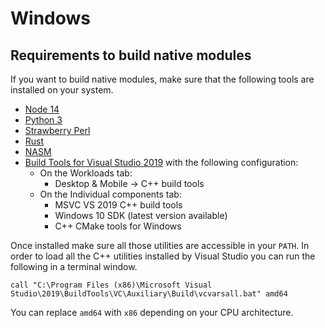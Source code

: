 # Windows

## Requirements to build native modules

If you want to build native modules, make sure that the following tools are installed on your system.

- [Node 14](https://nodejs.org)
- [Python 3](https://www.python.org/downloads/)
- [Strawberry Perl](https://strawberryperl.com/)
- [Rust](https://rustup.rs/)
- [NASM](https://www.nasm.us/)
- [Build Tools for Visual Studio 2019](https://visualstudio.microsoft.com/downloads/#build-tools-for-visual-studio-2019) with the following configuration:
  - On the Workloads tab:
    - Desktop & Mobile -> C++ build tools
  - On the Individual components tab:
    - MSVC VS 2019 C++ build tools
    - Windows 10 SDK (latest version available)
    - C++ CMake tools for Windows

Once installed make sure all those utilities are accessible in your `PATH`.
In order to load all the C++ utilities installed by Visual Studio you can run the following in a terminal window.

```
call "C:\Program Files (x86)\Microsoft Visual Studio\2019\BuildTools\VC\Auxiliary\Build\vcvarsall.bat" amd64
```

You can replace `amd64` with `x86` depending on your CPU architecture.
